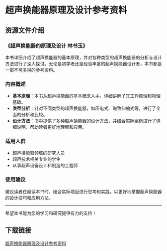 # 超声换能器原理及设计参考资料

## 资源文件介绍

### 《超声换能器的原理及设计 林书玉》

本书详细介绍了超声换能器的基本原理，并对各种类型的超声换能器的分析与设计方法进行了深入探讨。无论是初学者还是经验丰富的超声换能器设计者，本书都是一部不可多得的参考资料。

### 内容概述

- **基本原理**：本书从超声换能器的基本概念入手，详细讲解了其工作原理和物理基础。
- **类型分析**：针对不同类型的超声换能器，如压电式、磁致伸缩式等，进行了全面的分析和比较。
- **设计方法**：书中提供了多种超声换能器的设计方法，并结合实际案例进行了详细说明，帮助读者更好地理解和应用。

### 适用人群

- 超声换能器领域的研究人员
- 超声技术相关专业的学生
- 从事超声设备设计和制造的工程师

### 使用建议

建议读者在阅读本书时，结合实际项目进行思考和实践，以更好地掌握超声换能器的设计技巧和应用方法。

---

希望本书能为您的学习和研究提供有力的支持！

## 下载链接

[超声换能器原理及设计参考资料](https://pan.quark.cn/s/cbe7409bdeb6)